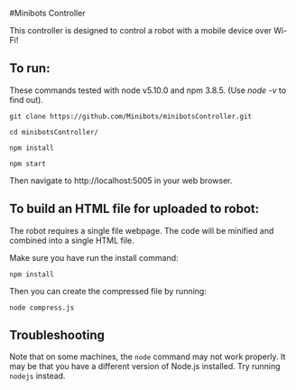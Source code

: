#Minibots Controller

This controller is designed to control a robot with a mobile device over Wi-Fi!

## To run:

These commands tested with node v5.10.0 and npm 3.8.5. (Use *node -v* to find out).

```
git clone https://github.com/Minibots/minibotsController.git

cd minibotsController/

npm install

npm start
```

Then navigate to http://localhost:5005 in your web browser.

## To build an HTML file for uploaded to robot:

The robot requires a single file webpage. The code will be minified and combined into a single HTML file.

Make sure you have run the install command:

```
npm install
```

Then you can create the compressed file by running:
```
node compress.js
```

## Troubleshooting

Note that on some machines, the ``` node ``` command may not work properly. It may be that you have a different version of Node.js installed. Try running ``` nodejs ``` instead.

